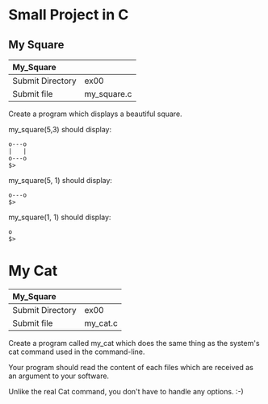 # Small Project in C

## My Square

| My_Square        |                             |
|:-----------------|---------------------------- |
| Submit Directory | ex00                        |
| Submit file      | my_square.c                 |

Create a program which displays a beautiful square.

my_square(5,3) should display:

```$>./a.out 5 3
o---o
|   |
o---o
$>
```
my_square(5, 1) should display:

```$>./a.out 5 1
o---o
$>
```
my_square(1, 1) should display:

```$>./a.out 1 1
o
$>
```

# My Cat

| My_Square        |                             |
|:-----------------|---------------------------- |
| Submit Directory | ex00                        |
| Submit file      | my_cat.c                    |


Create a program called my_cat which does the same thing as the system's cat command used in the command-line.

Your program should read the content of each files which are received as an argument to your software.

Unlike the real Cat command, you don't have to handle any options. :-)
